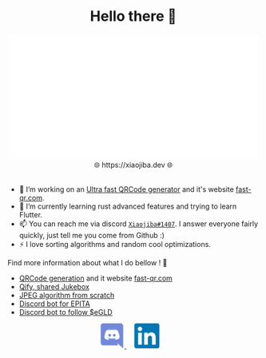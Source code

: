 <h1 align="center">Hello there 🤙</h1>

<div align="center">
    <img height="250px" src="assets/erwanvivien.svg">
</div>

<div align="center">
    🌐 https://xiaojiba.dev 🌐
</div>
</br>

<!-- I'm Erwan, I'm currently studying computer science at [EPITA](https://www.epita.fr/), in Paris. -->

- 🔭 I’m working on an [Ultra fast QRCode generator](https://github.com/erwanvivien/fast_qr) and it's website [fast-qr.com](https://fast-qr.com). 
- 🌱 I’m currently learning rust advanced features and trying to learn Flutter.
- 📫 You can reach me via discord [`Xiaojiba#1407`](https://discordapp.com/users/289145021922279425). I answer everyone fairly quickly, just tell me you come from Github :)
- ⚡ I love sorting algorithms and random cool optimizations.
<!-- - 🌐 You can find more information on me here: [erwanvivien.com](https://erwanvivien.com) -->

Find more information about what I do bellow ! :eyes:
- [QRCode generation](https://github.com/erwanvivien/fast_qr) and it website [fast-qr.com](https://fast-qr.com)
- [Qify, shared Jukebox](https://qify.app)
- [JPEG algorithm from scratch](https://github.com/erwanvivien/JPEG_compression)
- [Discord bot for EPITA](https://github.com/erwanvivien/discord_OverCRI)
- [Discord bot to follow $eGLD](https://github.com/erwanvivien/discord_eGLD)

<div align="center" display="grid">
  <a href="https://discordapp.com/users/289145021922279425" target="_blank">
    <img alt="Erwan VIVIEN discord account" width="50px" src="assets/discord.svg" />
  </a>
  <a href="https://www.linkedin.com/in/erwan-vivien/" target="_blank" style="padding: 16px">
    <img alt="Erwan VIVIEN linkedin profile" width="50px" src="assets/linkedin.svg" />
  </a>
<!--  <a href="https://twitter.com/VivienErwan/" target="_blank">
    <img alt="Erwan VIVIEN Twitter profile" width="50px" src="assets/twitter.svg" />
  </a> -->
</div>
